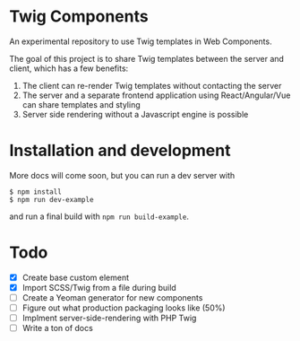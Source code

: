 # Twig Components

An experimental repository to use Twig templates in Web Components.

The goal of this project is to share Twig templates between the server and
client, which has a few benefits:

1. The client can re-render Twig templates without contacting the server
1. The server and a separate frontend application using React/Angular/Vue can
share templates and styling
1. Server side rendering without a Javascript engine is possible

# Installation and development

More docs will come soon, but you can run a dev server with

```
$ npm install
$ npm run dev-example
```

and run a final build with `npm run build-example`.

# Todo

- [x] Create base custom element
- [x] Import SCSS/Twig from a file during build
- [ ] Create a Yeoman generator for new components
- [ ] Figure out what production packaging looks like (50%)
- [ ] Implment server-side-rendering with PHP Twig
- [ ] Write a ton of docs
